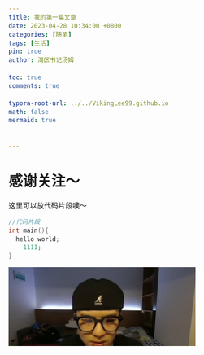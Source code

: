 ```yaml
---
title: 我的第一篇文章
date: 2023-04-28 10:34:00 +0800
categories: [随笔]
tags: [生活]
pin: true
author: 湾区书记汤姆

toc: true
comments: true

typora-root-url: ../../VikingLee99.github.io
math: false
mermaid: true


---
```


# 感谢关注～ 


这里可以放代码片段噢～
```c++
//代码片段
int main(){
  hello world;
    1111;
}
```



![image-20230428204137873](/assets/blog_res/2022-03-30-first-post.assets/image-20230428204137873.png)